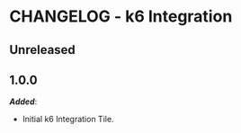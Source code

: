 # CHANGELOG - k6 Integration

## Unreleased

## 1.0.0

***Added***:

* Initial k6 Integration Tile.
